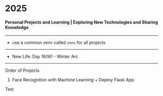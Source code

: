 # 2025
#### Personal Projects and Learning | Exploring New Technologies and Sharing Knowledge

---

- use a common venv called `venv` for all projects

--- 

- New Life: Day 16/90 - Winter Arc

---
Order of Projects

1. Face Recognition with Machine Learning + Deploy Flask App


Test
